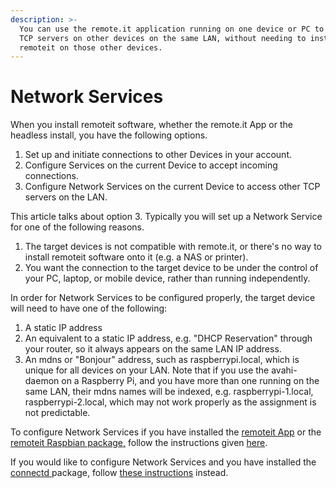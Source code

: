 ```yaml
---
description: >-
  You can use the remote.it application running on one device or PC to access
  TCP servers on other devices on the same LAN, without needing to install
  remoteit on those other devices.
---
```


# Network Services

When you install remoteit software, whether the remote.it App or the headless install, you have the following options.

1. Set up and initiate connections to other Devices in your account.
2. Configure Services on the current Device to accept incoming connections.
3. Configure Network Services on the current Device to access other TCP servers on the LAN.

This article talks about option 3.  Typically you will set up a Network Service for one of the following reasons.

1. The target devices is not compatible with remote.it, or there's no way to install remoteit software onto it \(e.g. a NAS or printer\).
2. You want the connection to the target device to be under the control of your PC, laptop, or mobile device, rather than running independently.  

In order for Network Services to be configured properly, the target device will need to have one of the following:

1. A static IP address
2. An equivalent to a static IP address, e.g. "DHCP Reservation" through your router, so it always appears on the same LAN IP address.
3. An mdns or "Bonjour" address, such as raspberrypi.local, which is unique for all devices on your LAN.  Note that if you use the avahi-daemon on a Raspberry Pi, and you have more than one running on the same LAN, their mdns names will be indexed, e.g. raspberrypi-1.local, raspberrypi-2.local, which may not work properly as the assignment is not predictable.

To configure Network Services if you have installed the [remoteit App](../adding-remote.it-to-your-device/the-remote.it-desktop-app-for-windows-and-macos..md) or the [remoteit Raspbian package,](../adding-remote.it-to-your-device/the-remoteit-package-for-raspbian.md) follow the instructions given [here](network-services.md).

If you would like to configure Network Services and you have installed the [connectd ](../platforms/all-other-linux-flavors.md)package, follow [these instructions](../adding-remote.it-to-your-device/using-the-interactive-installer/add-a-service-to-a-lan-application/) instead.

